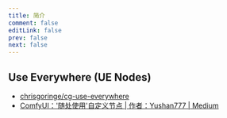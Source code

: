 ```yaml
---
title: 简介
comment: false
editLink: false
prev: false
next: false
---
```



## Use Everywhere (UE Nodes)


* [chrisgoringe/cg-use-everywhere](https://github.com/chrisgoringe/cg-use-everywhere)
* [ComfyUI：'随处使用'自定义节点 | 作者：Yushan777 | Medium](https://medium.com/@yushantripleseven/comfyui-use-everywhere-custom-nodes-ea052f36834c)
